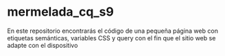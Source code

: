 # mermelada_cq_s9
En este repositorio encontrarás el código de una pequeña página web con etiquetas semánticas, variables CSS y query con el fin que el sitio web se adapte con el dispositivo
